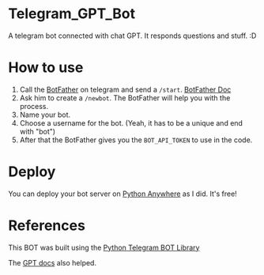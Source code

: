 # Telegram_GPT_Bot
A telegram bot connected with chat GPT. It responds questions and stuff. :D 

# How to use

1. Call the [BotFather](https://t.me/botfather) on telegram and send a `/start`. [BotFather Doc](https://core.telegram.org/bots/features#botfather)
2. Ask him to create a `/newbot`. The BotFather will help you with the process.
3. Name your bot.
4. Choose a username for the bot. (Yeah, it has to be a unique and end with "bot")
5. After that the BotFather gives you the `BOT_API_TOKEN` to use in the code.


# Deploy

You can deploy your bot server on [Python Anywhere](https://www.pythonanywhere.com/user/Arielcarv/) as I did. It's free!

# References

This BOT was built using the [Python Telegram BOT Library](https://github.com/python-telegram-bot/python-telegram-bot)

The [GPT docs](https://platform.openai.com/docs/guides/gpt/chat-completions-api)  also helped.
